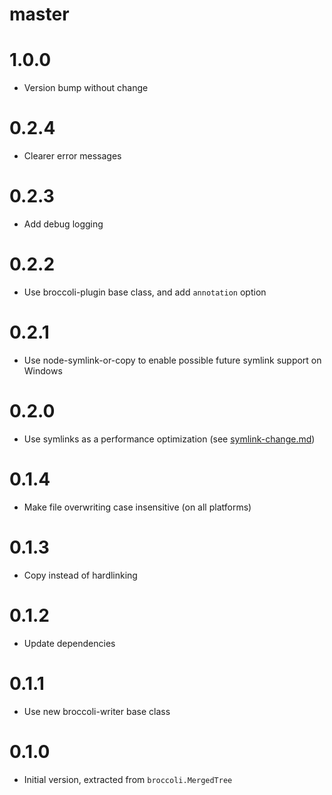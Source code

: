 # master

# 1.0.0

* Version bump without change

# 0.2.4

* Clearer error messages

# 0.2.3

* Add debug logging

# 0.2.2

* Use broccoli-plugin base class, and add `annotation` option

# 0.2.1

* Use node-symlink-or-copy to enable possible future symlink support on Windows

# 0.2.0

* Use symlinks as a performance optimization (see
  [symlink-change.md](https://github.com/broccolijs/broccoli/blob/master/docs/symlink-change.md))

# 0.1.4

* Make file overwriting case insensitive (on all platforms)

# 0.1.3

* Copy instead of hardlinking

# 0.1.2

* Update dependencies

# 0.1.1

* Use new broccoli-writer base class

# 0.1.0

* Initial version, extracted from `broccoli.MergedTree`
